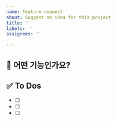 ```yaml
---
name: Feature request
about: Suggest an idea for this project
title: ''
labels: ''
assignees: ''

---
```


## 🌳 어떤 기능인가요?

## ✅ To Dos

- [ ]
- [ ]
- [ ]

